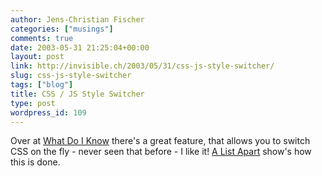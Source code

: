 ```yaml
---
author: Jens-Christian Fischer
categories: ["musings"]
comments: true
date: 2003-05-31 21:25:04+00:00
layout: post
link: http://invisible.ch/2003/05/31/css-js-style-switcher/
slug: css-js-style-switcher
tags: ["blog"]
title: CSS / JS Style Switcher
type: post
wordpress_id: 109
---
```


Over at [What Do I Know](http://www.whatdoiknow.org/) there's a great feature, that allows you to switch CSS on the fly - never seen that before - I like it! 
[A List Apart](http://www.alistapart.com/stories/alternate/) show's how this is done.
